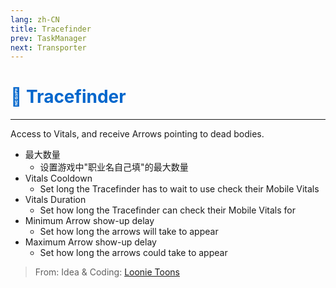 ```yaml
---
lang: zh-CN
title: Tracefinder
prev: TaskManager
next: Transporter
---
```


# <font color="#0066cc">👣 <b>Tracefinder</b></font> <Badge text="Basic" type="tip" vertical="middle"/>

***

Access to Vitals, and receive Arrows pointing to dead bodies.

- 最大数量
  - 设置游戏中"职业名自己填"的最大数量
- Vitals Cooldown
  - Set long the Tracefinder has to wait to use check their Mobile Vitals
- Vitals Duration
  - Set how long the Tracefinder can check their Mobile Vitals for
- Minimum Arrow show-up delay
  - Set how long the arrows will take to appear
- Maximum Arrow show-up delay
  - Set how long the arrows could take to appear

> From: Idea & Coding: [Loonie Toons](https://github.com/Loonie-Toons)
